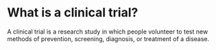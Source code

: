 # What is a clinical trial?
A clinical trial is a research study in which people volunteer to test new methods of prevention, screening, diagnosis, or treatment of a disease.
